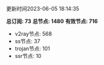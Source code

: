 更新时间2023-06-05 18:14:35

**总订阅: 73**
**总节点: 1480**
**有效节点: 716**
- v2ray节点: 568
- ss节点: 37
- trojan节点: 101
- ssr节点: 10
